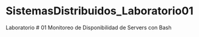 # SistemasDistribuidos_Laboratorio01

Laboratorio # 01 
Monitoreo de Disponibilidad de Servers con Bash
